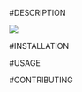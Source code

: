 
#DESCRIPTION 

<img src="https://img.shields.io/github/contributors/emagwebsolutions/codinggeeks?style=for-the-badge">

#INSTALLATION 


#USAGE



#CONTRIBUTING
